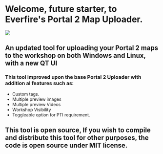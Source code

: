# Welcome, future starter, to Everfire's Portal 2 Map Uploader.

![](https://media.discordapp.net/attachments/645794660522000394/936721993359843388/P2_Publisher_Icon2.png)

## An updated tool for uploading your Portal 2 maps to the workshop on both Windows and Linux, with a new QT UI

### This tool improved upon the base Portal 2 Uploader with addition al features such as:
- Custom tags.
- Multiple preview images
- Multiple preview Videos
- Workshop Visibility
- Toggleable option for PTI requirement.

## This tool is open source, If you wish to compile and distribute this tool for other purposes, the code is open source under MIT license.

